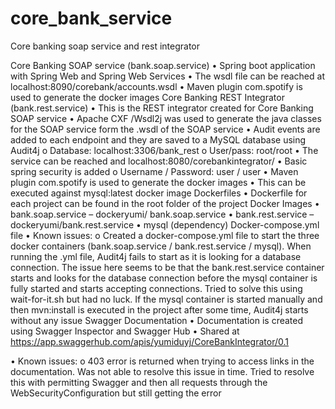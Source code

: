 # core_bank_service
 Core banking soap service and rest integrator
 
 Core Banking SOAP service (bank.soap.service)
•	Spring boot application with Spring Web and Spring Web Services
•	The wsdl file can be reached at localhost:8090/corebank/accounts.wsdl
•	Maven plugin com.spotify is used to generate the docker images
Core Banking REST Integrator (bank.rest.service)
•	This is the REST integrator created for Core Banking SOAP service
•	Apache CXF /Wsdl2j was used to generate the java classes for the SOAP service form the .wsdl of the SOAP service
•	Audit events are added to each endpoint and they are saved to a MySQL database using Audit4j 
o	Database: localhost:3306/bank_rest
o	User/pass: root/root
•	The service can be reached and localhost:8080/corebankintegrator/
•	Basic spring security is added
o	Username / Password: user / user
•	Maven plugin com.spotify is used to generate the docker images
•	This can be executed against mysql:latest docker image
Dockerfiles
•	Dockerfile for each project can be found in the root folder of the project
Docker Images
•	bank.soap.service – dockeryumi/ bank.soap.service
•	bank.rest.service – dockeryumi/bank.rest.service
•	mysql (dependency)
Docker-compose.yml file
•	Known issues:
o	Created a docker-compose.yml file to start the three docker containers (bank.soap.service / bank.rest.service / mysql). When running the .yml file, Audit4j fails to start as it is looking for a database connection. The issue here seems to be that the bank.rest.service container starts and looks for the database connection before the mysql container is fully started and starts accepting connections. Tried to solve this using wait-for-it.sh but had no luck.
If the mysql container is started manually and then mvn:install is executed in the project after some time, Audit4j starts without any issue
Swagger Documentation
•	Documentation is created using Swagger Inspector and Swagger Hub
•	Shared at https://app.swaggerhub.com/apis/yumiduyj/CoreBankIntegrator/0.1

•	Known issues:
o	403 error is returned when trying to access links in the documentation. Was not able to resolve this issue in time. Tried to resolve this with permitting Swagger and then all requests through the WebSecurityConfiguration but still getting the error

